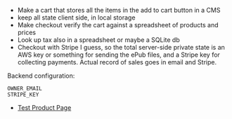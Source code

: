 - Make a cart that stores all the items in the add to cart button in a CMS
- keep all state client side, in local storage
- Make checkout verify the cart against a spreadsheet of products and
  prices
- Look up tax also in a spreadsheet or maybe a SQLite db
- Checkout with Stripe I guess, so the total server-side private state is
  an AWS key or something for sending the ePub files, and a Stripe key for
  collecting payments. Actual record of sales goes in email and Stripe.

Backend configuration:

```
OWNER_EMAIL
STRIPE_KEY
```

- [Test Product Page](test)
